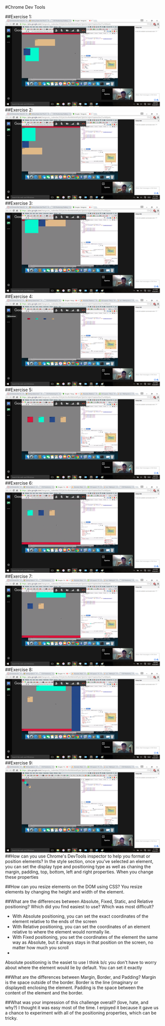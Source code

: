 #Chrome Dev Tools

##Exercise 1:
![Screenshot 1](../../week-2/screenshot1.png)
##Exercise 2:
![Screenshot 2](../../week-2/screenshot2.png)
##Exercise 3:
![Screenshot 3](../../week-2/screenshot3.png)
##Exercise 4:
![Screenshot 4](../../week-2/screenshot4.png)
##Exercise 5:
![Screenshot 5](../../week-2/screenshot5.png)
##Exercise 6:
![Screenshot 6](../../week-2/screenshot6.png)
##Exercise 7:
![Screenshot 7](../../week-2/screenshot7.png)
##Exercise 8:
![Screenshot 8](../../week-2/screenshot8.png)
##Exercise 9:
![Screenshot 9](../../week-2/screenshot9.png)
##How can you use Chrome's DevTools inspector to help you format or position elements?
In the style section, once you've selected an element, you can set the display type and positioning type as well as chaning the margin, padding, top, bottom, left and right properties. When you change these properties

##How can you resize elements on the DOM using CSS?
You resize elements by changing the height and width of the element.

##What are the differences between Absolute, Fixed, Static, and Relative positioning? Which did you find easiest to use? Which was most difficult?
* With Absolute positioning, you can set the exact coordinates of the element relative to the ends of the screen
* With Relative positioning, you can set the coordinates of an element relative to where the element would normally lie.
* With Fixed positioning, you set the coordinates of the element the same way as Absolute, but it always stays in that position on the screen, no matter how much you scroll
* 
Absolute positioning is the easiet to use I think b/c you don't have to worry about where the element would lie by default. You can set it exactly 

##What are the differences between Margin, Border, and Padding?
Margin is the space outside of the border. Border is the line (imaginary or displayed) enclosing the element. Padding is the space between the content of the element and the border.

##What was your impression of this challenge overall? (love, hate, and why?)
I thought it was easy most of the time. I enjoyed it because it gave us a chance to experiment with all of the positioning properties, which can be tricky.